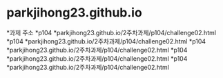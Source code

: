 # parkjihong23.github.io
*과제 주소
  *p104
    *parkjihong23.github.io/2주차과제/p104/challenge02.html
  *p104
    *parkjihong23.github.io/2주차과제/p104/challenge02.html
  *p104
    *parkjihong23.github.io/2주차과제/p104/challenge02.html
  *p104
    *parkjihong23.github.io/2주차과제/p104/challenge02.html
  *p104
    *parkjihong23.github.io/2주차과제/p104/challenge02.html
    
  

